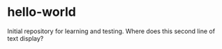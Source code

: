 # hello-world
Initial repository for learning and testing. 
Where does this second line of text display?
